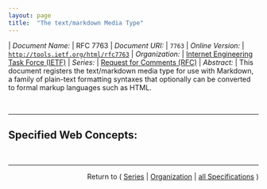 ```yaml
---
layout: page
title:  "The text/markdown Media Type"
---
```


| *Document Name:* | RFC 7763
| *Document URI:* | `7763`
| *Online Version:* | [`http://tools.ietf.org/html/rfc7763`](http://tools.ietf.org/html/rfc7763)
| *Organization:* | [Internet Engineering Task Force (IETF)](..  "List of specification series by this organization")
| *Series:* | [Request for Comments (RFC)](.  "List of specifications in this series")
| *Abstract:* | This document registers the text/markdown media type for use with Markdown, a family of plain-text formatting syntaxes that optionally can be converted to formal markup languages such as HTML.

<br/>
<hr/>

## Specified Web Concepts:



<br/>
<hr/>

<p style="text-align: right">Return to ( <a href="./">Series</a> | <a href="../">Organization</a> | <a href="../../">all Specifications</a> )</p>
